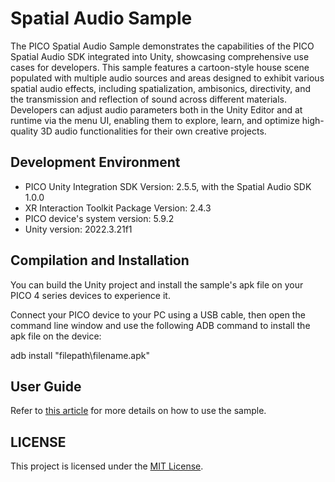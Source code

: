 # Spatial Audio Sample
The PICO Spatial Audio Sample demonstrates the capabilities of the PICO Spatial Audio SDK integrated into Unity, showcasing comprehensive use cases for developers. This sample features a cartoon-style house scene populated with multiple audio sources and areas designed to exhibit various spatial audio effects, including spatialization, ambisonics, directivity, and the transmission and reflection of sound across different materials. Developers can adjust audio parameters both in the Unity Editor and at runtime via the menu UI, enabling them to explore, learn, and optimize high-quality 3D audio functionalities for their own creative projects.

## Development Environment

- PICO Unity Integration SDK Version: 2.5.5, with the Spatial Audio SDK 1.0.0
- XR Interaction Toolkit Package Version: 2.4.3
- PICO device's system version: 5.9.2
- Unity version: 2022.3.21f1

## Compilation and Installation


You can build the Unity project and install the sample's apk file on your PICO 4 series devices to experience it.

Connect your PICO device to your PC using a USB cable, then open the command line window and use the following ADB command to install the apk file on the device:

adb install "filepath\filename.apk"


## User Guide

Refer to [this article]() for more details on how to use the sample.

## LICENSE
This project is licensed under the [MIT License](./License.md).

